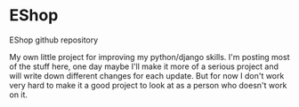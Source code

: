# EShop
EShop github repository

My own little project for improving my python/django skills. I'm posting most of the stuff here, one day maybe I'll make it more of a serious project and will write down different changes for each update. But for now I don't work very hard to make it a good project to look at as a person who doesn't work on it.
